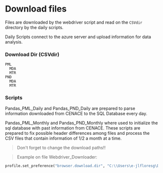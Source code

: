 # Download files

Files are downloaded by the webdriver script and read on the `CSVdir` directory by the daily scripts.

Daily Scripts connect to the azure server and upload information for data analysis.

### Download Dir (CSVdir)
```
PML
  MDA
  MTR
PND
  MDA
  MTR
```

### Scripts
Pandas_PML_Daily and Pandas_PND_Daily are prepared to parse information downloaded from CENACE to the SQL Database every day.

Pandas_PML_Monthly and Pandas_PND_Monthly where used to initialize the sql database with past information from CENACE. These scripts are prepared to fix possible header differences among files and process the CSV files that contain information of 1/2 a month at a time.

> Don't forget to change the download paths!!

> Example on file Webdriver_Downloader:
``` python
profile.set_preference("browser.download.dir", "C:\\Users\e-jlfloresg\Desktop\Python-Requests-CENACE\SELENIUM\test downloads\PML\MTR")
```

